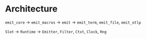 # Architecture

`emit_core` -> `emit_macros` -> `emit` -> `emit_term`, `emit_file`, `emit_otlp`

`Slot` -> `Runtime` -> `Emitter`, `Filter`, `Ctxt`, `Clock`, `Rng`
